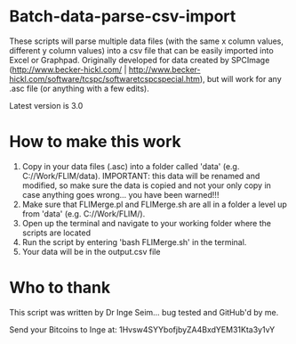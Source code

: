 Batch-data-parse-csv-import
===========================

These scripts will parse multiple data files (with the same x column values, different y column values) into a csv file that can be easily imported into Excel or Graphpad. Originally developed for data created by SPCImage (http://www.becker-hickl.com/ | http://www.becker-hickl.com/software/tcspc/softwaretcspcspecial.htm), but will work for any .asc file (or anything with a few edits).

Latest version is 3.0

How to make this work
=====================

1. Copy in your data files (.asc) into a folder called 'data' (e.g. C://Work/FLIM/data). IMPORTANT: this data will be renamed and modified, so make sure the data is copied and not your only copy in case anything goes wrong... you have been warned!!!
2. Make sure that FLIMerge.pl and FLIMerge.sh are all in a folder a level up from 'data' (e.g. C://Work/FLIM/).
3. Open up the terminal and navigate to your working folder where the scripts are located
4. Run the script by entering 'bash FLIMerge.sh' in the terminal.
5. Your data will be in the output.csv file

Who to thank
============

This script was written by Dr Inge Seim... bug tested and GitHub'd by me. 

Send your Bitcoins to Inge at: 1Hvsw4SYYbofjbyZA4BxdYEM31Kta3y1vY

